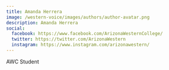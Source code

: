 ```yaml
---
title: Amanda Herrera
image: /western-voice/images/authors/author-avatar.png
description: Amanda Herrera
social:
  facebook: https://www.facebook.com/ArizonaWesternCollege/
  twitter: https://twitter.com/ArizonaWestern
  instagram: https://www.instagram.com/arizonawestern/
---
```


AWC Student